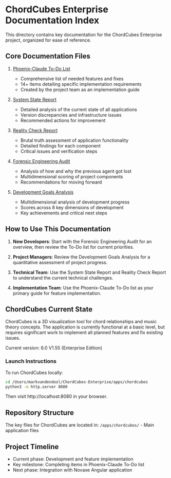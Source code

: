 # ChordCubes Enterprise Documentation Index

This directory contains key documentation for the ChordCubes Enterprise project, organized for ease of reference.

## Core Documentation Files

1. [Phoenix-Claude To-Do List](Phoenix-Claude_To-Do.txt)
   - Comprehensive list of needed features and fixes
   - 14+ items detailing specific implementation requirements
   - Created by the project team as an implementation guide

2. [System State Report](SYSTEM_STATE_REPORT.md)
   - Detailed analysis of the current state of all applications
   - Version discrepancies and infrastructure issues
   - Recommended actions for improvement

3. [Reality Check Report](REALITY_CHECK_REPORT.md)
   - Brutal truth assessment of application functionality
   - Detailed findings for each component
   - Critical issues and verification steps

4. [Forensic Engineering Audit](FORENSIC_ENGINEERING_AUDIT.md)
   - Analysis of how and why the previous agent got lost
   - Multidimensional scoring of project components
   - Recommendations for moving forward

5. [Development Goals Analysis](DEVELOPMENT_GOALS_ANALYSIS.md)
   - Multidimensional analysis of development progress
   - Scores across 8 key dimensions of development
   - Key achievements and critical next steps

## How to Use This Documentation

1. **New Developers**: Start with the Forensic Engineering Audit for an overview, then review the To-Do list for current priorities.

2. **Project Managers**: Review the Development Goals Analysis for a quantitative assessment of project progress.

3. **Technical Team**: Use the System State Report and Reality Check Report to understand the current technical challenges.

4. **Implementation Team**: Use the Phoenix-Claude To-Do list as your primary guide for feature implementation.

## ChordCubes Current State

ChordCubes is a 3D visualization tool for chord relationships and music theory concepts. The application is currently functional at a basic level, but requires significant work to implement all planned features and fix existing issues.

Current version: 6.0 V1.55 (Enterprise Edition)

### Launch Instructions

To run ChordCubes locally:

```bash
cd /Users/markvandendool/ChordCubes-Enterprise/apps/chordcubes
python3 -m http.server 8080
```

Then visit http://localhost:8080 in your browser.

## Repository Structure

The key files for ChordCubes are located in:
`/apps/chordcubes/` - Main application files

## Project Timeline

- Current phase: Development and feature implementation
- Key milestone: Completing items in Phoenix-Claude To-Do list
- Next phase: Integration with Novaxe Angular application

